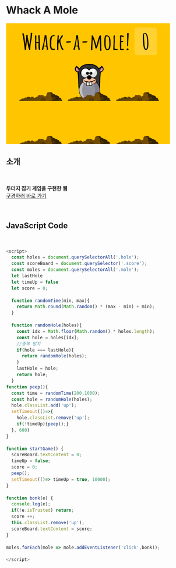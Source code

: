 # Whack A Mole

<img src="./캡처.PNG" width="450px" height="330px">
<br />

## 소개

<br />

**두더지 잡기 게임을 구현한 웹** <br />
[구경하러 바로 가기](https://deft-biscotti-de2096.netlify.app/)

<br />

## JavaScript Code

<br />

```js
<script>
  const holes = document.querySelectorAll('.hole');
  const scoreBoard = document.querySelector('.score');
  const moles = document.querySelectorAll('.mole');
  let lastHole
  let timeUp = false
  let score = 0;

  function randomTime(min, max){
    return Math.round(Math.random() * (max - min) + min);
  }

  function randomHole(holes){
    const idx = Math.floor(Math.random() * holes.length);
    const hole = holes[idx];
    //중복 방지
    if(hole === lastHole){
      return randomHole(holes);
    }
    lastHole = hole;
    return hole;
  }
function peep(){
  const time = randomTime(200,1000);
  const hole = randomHole(holes);
  hole.classList.add('up');
  setTimeout(()=>{
    hole.classList.remove('up');
    if(!timeUp){peep();}
  }, 600)
}

function startGame() {
  scoreBoard.textContent = 0;
  timeUp = false;
  score = 0;
  peep();
  setTimeout(()=> timeUp = true, 10000);
}

function bonk(e) {
  console.log(e);
  if(!e.isTrusted) return;
  score ++;
  this.classList.remove('up');
  scoreBoard.textContent = score;
}

moles.forEach(mole => mole.addEventListener('click',bonk));

</script>
```
